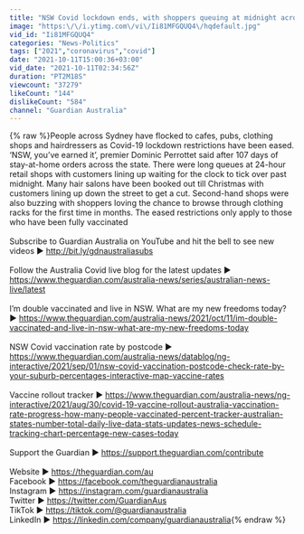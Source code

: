 ```yaml
---
title: "NSW Covid lockdown ends, with shoppers queuing at midnight across Sydney as restrictions ease"
image: "https:\/\/i.ytimg.com\/vi\/Ii81MFGQUQ4\/hqdefault.jpg"
vid_id: "Ii81MFGQUQ4"
categories: "News-Politics"
tags: ["2021","coronavirus","covid"]
date: "2021-10-11T15:00:36+03:00"
vid_date: "2021-10-11T02:34:56Z"
duration: "PT2M18S"
viewcount: "37279"
likeCount: "144"
dislikeCount: "584"
channel: "Guardian Australia"
---
```

{% raw %}People across Sydney have flocked to cafes, pubs, clothing shops and hairdressers as Covid-19 lockdown restrictions have been eased. ‘NSW, you’ve earned it’, premier Dominic Perrottet said after 107 days of stay-at-home orders across the state. There were long queues at 24-hour retail shops with customers lining up waiting for the clock to tick over past midnight. Many hair salons have been booked out till Christmas with customers lining up down the street to get a cut. Second-hand shops were also buzzing with shoppers loving the chance to browse through clothing racks for the first time in months. The eased restrictions only apply to those who have been fully vaccinated<br /><br />Subscribe to Guardian Australia on YouTube and hit the bell to see new videos ► <a rel="nofollow" target="blank" href="http://bit.ly/gdnaustraliasubs">http://bit.ly/gdnaustraliasubs</a><br /><br />Follow the Australia Covid live blog for the latest updates ► <a rel="nofollow" target="blank" href="https://www.theguardian.com/australia-news/series/australian-news-live/latest">https://www.theguardian.com/australia-news/series/australian-news-live/latest</a><br /><br />I’m double vaccinated and live in NSW. What are my new freedoms today? ► <a rel="nofollow" target="blank" href="https://www.theguardian.com/australia-news/2021/oct/11/im-double-vaccinated-and-live-in-nsw-what-are-my-new-freedoms-today">https://www.theguardian.com/australia-news/2021/oct/11/im-double-vaccinated-and-live-in-nsw-what-are-my-new-freedoms-today</a><br /><br />NSW Covid vaccination rate by postcode ► <a rel="nofollow" target="blank" href="https://www.theguardian.com/australia-news/datablog/ng-interactive/2021/sep/01/nsw-covid-vaccination-postcode-check-rate-by-your-suburb-percentages-interactive-map-vaccine-rates">https://www.theguardian.com/australia-news/datablog/ng-interactive/2021/sep/01/nsw-covid-vaccination-postcode-check-rate-by-your-suburb-percentages-interactive-map-vaccine-rates</a><br /><br />Vaccine rollout tracker ► <a rel="nofollow" target="blank" href="https://www.theguardian.com/australia-news/ng-interactive/2021/aug/30/covid-19-vaccine-rollout-australia-vaccination-rate-progress-how-many-people-vaccinated-percent-tracker-australian-states-number-total-daily-live-data-stats-updates-news-schedule-tracking-chart-percentage-new-cases-today">https://www.theguardian.com/australia-news/ng-interactive/2021/aug/30/covid-19-vaccine-rollout-australia-vaccination-rate-progress-how-many-people-vaccinated-percent-tracker-australian-states-number-total-daily-live-data-stats-updates-news-schedule-tracking-chart-percentage-new-cases-today</a><br /><br />Support the Guardian ► <a rel="nofollow" target="blank" href="https://support.theguardian.com/contribute">https://support.theguardian.com/contribute</a><br /><br />Website ► <a rel="nofollow" target="blank" href="https://theguardian.com/au">https://theguardian.com/au</a><br />Facebook ► <a rel="nofollow" target="blank" href="https://facebook.com/theguardianaustralia">https://facebook.com/theguardianaustralia</a><br />Instagram ► <a rel="nofollow" target="blank" href="https://instagram.com/guardianaustralia">https://instagram.com/guardianaustralia</a><br />Twitter ► <a rel="nofollow" target="blank" href="https://twitter.com/GuardianAus">https://twitter.com/GuardianAus</a><br />TikTok ► <a rel="nofollow" target="blank" href="https://tiktok.com/@guardianaustralia">https://tiktok.com/@guardianaustralia</a><br />LinkedIn ► <a rel="nofollow" target="blank" href="https://linkedin.com/company/guardianaustralia">https://linkedin.com/company/guardianaustralia</a>{% endraw %}
